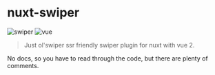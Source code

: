 # nuxt-swiper

![swiper](https://img.shields.io/static/v1?label=swiper&message=^7.2.1&color=blueviolet&logo=swiper&style=flat)
![vue](https://img.shields.io/static/v1?label=vue&message=^2.6.14&color=42b983&logo=Vue.js&style=flat)

> Just ol'swiper ssr friendly swiper plugin for nuxt with vue 2.

No docs, so you have to read through the code, but there are plenty of comments.


